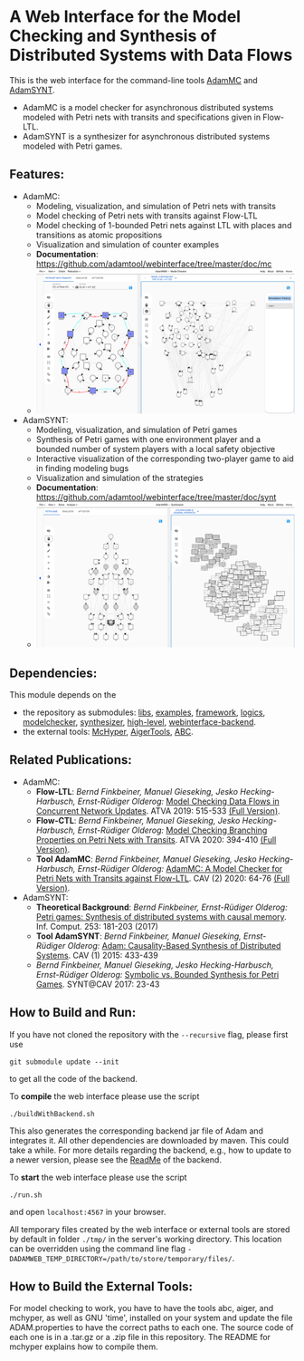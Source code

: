 A Web Interface for the Model Checking and Synthesis of Distributed Systems with Data Flows
===========================================================================================
This is the web interface for the command-line tools [AdamMC](https://github.com/adamtool/adammc) and [AdamSYNT](https://github.com/adamtool/adamsynt).

- AdamMC is a model checker for asynchronous distributed systems modeled with Petri nets with transits and specifications given in Flow-LTL.
- AdamSYNT is a synthesizer for asynchronous distributed systems modeled with Petri games.

Features:
---------
- AdamMC:
	- Modeling, visualization, and simulation of Petri nets with transits
	- Model checking of Petri nets with transits against Flow-LTL
	- Model checking of 1-bounded Petri nets against LTL with places and transitions as atomic propositions
	- Visualization and simulation of counter examples
	- **Documentation**: https://github.com/adamtool/webinterface/tree/master/doc/mc
	- ![Example screenshot for the model checking](./doc/mc/screenshots/mc_reduction_net.png)
- AdamSYNT:
	- Modeling, visualization, and simulation of Petri games
	- Synthesis of Petri games with one environment player and a bounded number of system players with a local safety objective
	- Interactive visualization of the corresponding two-player game to aid in finding modeling bugs
	- Visualization and simulation of the strategies
	- **Documentation**: https://github.com/adamtool/webinterface/tree/master/doc/synt    
	- ![Example screenshot for the synthesis](./doc/synt/screenshots/synt_twoplayer_general.png)

Dependencies:
-------------
This module depends on the 
- the repository as submodules: [libs](https://github.com/adamtool/libs), [examples](https://github.com/adamtool/examples), [framework](https://github.com/adamtool/framework), [logics](https://github.com/adamtool/logics), [modelchecker](https://github.com/adamtool/modelchecker), [synthesizer](https://github.com/adamtool/synthesizer), [high-level](https://github.com/adamtool/high-level), [webinterface-backend](https://github.com/adamtool/webinterface-backend).
- the external tools: [McHyper](https://github.com/reactive-systems/MCHyper), [AigerTools](http://fmv.jku.at/aiger/), [ABC](https://people.eecs.berkeley.edu/~alanmi/abc/).

Related Publications:
---------------------
- AdamMC:
	- **Flow-LTL**: _Bernd Finkbeiner, Manuel Gieseking, Jesko Hecking-Harbusch, Ernst-Rüdiger Olderog:_
  [Model Checking Data Flows in Concurrent Network Updates](https://doi.org/10.1007/978-3-030-31784-3_30). ATVA 2019: 515-533 [(Full Version)](http://arxiv.org/abs/1907.11061).
  	- **Flow-CTL**: _Bernd Finkbeiner, Manuel Gieseking, Jesko Hecking-Harbusch, Ernst-Rüdiger Olderog:_
  [Model Checking Branching Properties on Petri Nets with Transits](
https://doi.org/10.1007/978-3-030-59152-6_22). ATVA 2020: 394-410 [(Full Version)](https://arxiv.org/abs/2007.07235).
	- **Tool AdamMC**: _Bernd Finkbeiner, Manuel Gieseking, Jesko Hecking-Harbusch, Ernst-Rüdiger Olderog:_
  [AdamMC: A Model Checker for Petri Nets with Transits against Flow-LTL](https://doi.org/10.1007/978-3-030-53291-8_5). CAV (2) 2020: 64-76 [(Full Version)](https://arxiv.org/abs/2005.07130).
 - AdamSYNT:
 	- **Theoretical Background**: _Bernd Finkbeiner, Ernst-Rüdiger Olderog:_
  [Petri games: Synthesis of distributed systems with causal memory](https://doi.org/10.1016/j.ic.2016.07.006). Inf. Comput. 253: 181-203 (2017)
  	- **Tool AdamSYNT**: _Bernd Finkbeiner, Manuel Gieseking, Ernst-Rüdiger Olderog:_
  [Adam: Causality-Based Synthesis of Distributed Systems](https://doi.org/10.1007/978-3-319-21690-4_25). CAV (1) 2015: 433-439
	- _Bernd Finkbeiner, Manuel Gieseking, Jesko Hecking-Harbusch, Ernst-Rüdiger Olderog:_
  [Symbolic vs. Bounded Synthesis for Petri Games](https://doi.org/10.4204/EPTCS.260.5). SYNT@CAV 2017: 23-43


How to Build and Run:
---------------------
If you have not cloned the repository with the ```--recursive``` flag, please first use
```
git submodule update --init
```
to get all the code of the backend.

To **compile** the web interface please use the script
```
./buildWithBackend.sh
```
This also generates the corresponding backend jar file of Adam and integrates it. All other dependencies are downloaded
by maven. This could take a while. For more details regarding the backend, e.g., how to update to a newer version, please see the [ReadMe](./backend/README.md) of the backend.

To **start** the web interface please use the script
```
./run.sh
```
and open 
```localhost:4567```
in your browser.

All temporary files created by the web interface or external tools are stored by default in folder ```./tmp/``` in the server's working directory. This location can be overridden using the command line flag ```-DADAMWEB_TEMP_DIRECTORY=/path/to/store/temporary/files/```.

How to Build the External Tools:
--------------------------------
For model checking to work, you have to have the tools abc, aiger, and mchyper, as well as GNU 'time', installed on your system and update the file ADAM.properties to have the correct paths to each one. The source code of each one is in a .tar.gz or a .zip file in this repository. The README for mchyper explains how to compile them.

